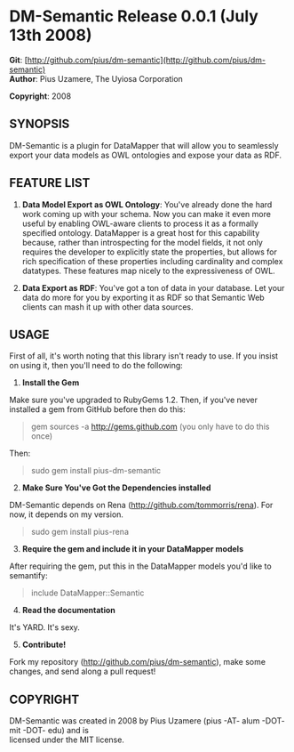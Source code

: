 DM-Semantic Release 0.0.1 (July 13th 2008) 
===================================

**Git**:  [http://github.com/pius/dm-semantic](http://github.com/pius/dm-semantic)   
**Author**:    Pius Uzamere, The Uyiosa Corporation

**Copyright**: 2008


SYNOPSIS
--------

DM-Semantic is a plugin for DataMapper that will allow you to seamlessly export your data models as OWL ontologies 
and expose your data as RDF.


FEATURE LIST
------------
                                                                              
1. **Data Model Export as OWL Ontology**: You've already done the hard work coming up with your schema.  Now 
you can make it even more useful by enabling OWL-aware clients to process it as a formally specified ontology.
DataMapper is a great host for this capability because, rather than introspecting for the model fields, it not 
only requires the developer to explicitly state the properties, but allows for rich specification of these 
properties including cardinality and complex datatypes.  These features map nicely to the expressiveness of OWL.

2. **Data Export as RDF**: You've got a ton of data in your database.  Let your data do more for you by exporting 
it as RDF so that Semantic Web clients can mash it up with other data sources.

USAGE
-----

First of all, it's worth noting that this library isn't ready to use.  If you insist on using it, then you'll need to do the following:

1. **Install the Gem**

Make sure you've upgraded to RubyGems 1.2.  Then, if you've never installed a gem from GitHub before then do this:

  > gem sources -a http://gems.github.com (you only have to do this once)

Then:

  > sudo gem install pius-dm-semantic

2. **Make Sure You've Got the Dependencies installed**

DM-Semantic depends on Rena (http://github.com/tommorris/rena).  For now, it depends on my version.

  > sudo gem install pius-rena

3. **Require the gem and include it in your DataMapper models**

After requiring the gem, put this in the DataMapper models you'd like to semantify:

  > include DataMapper::Semantic

4. **Read the documentation**

It's YARD.  It's sexy.

5. **Contribute!**

Fork my repository (http://github.com/pius/dm-semantic), make some changes, and send along a pull request!
                                                                              

COPYRIGHT
---------                                                                 

DM-Semantic was created in 2008 by Pius Uzamere (pius -AT- alum -DOT- mit -DOT- edu) and is    
licensed under the MIT license.
